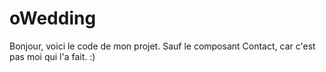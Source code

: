 # oWedding
Bonjour, voici le code de mon projet. Sauf le composant Contact, car c'est pas moi qui l'a fait. :)
